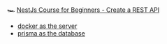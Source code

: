 🏎 [NestJs Course for Beginners - Create a REST API](https://www.youtube.com/watch?v=GHTA143_b-s&t=8195s)
- [docker as the server](https://www.docker.com/)
- [prisma as the database](https://www.prisma.io/)
